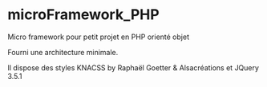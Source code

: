 # microFramework_PHP

Micro framework pour petit projet en PHP orienté objet 

Fourni  une architecture minimale.

Il dispose des styles KNACSS by Raphaël Goetter & Alsacréations et JQuery 3.5.1 

